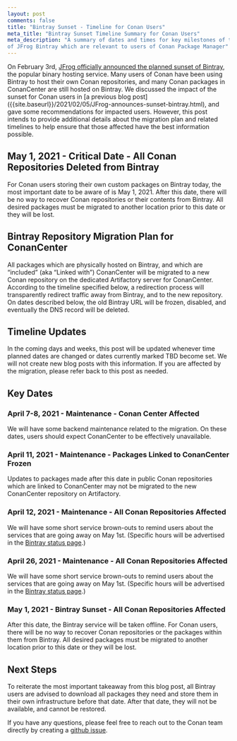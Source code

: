 ```yaml
---
layout: post
comments: false
title: "Bintray Sunset - Timeline for Conan Users"
meta_title: "Bintray Sunset Timeline Summary for Conan Users"
meta_description: "A summary of dates and times for key milestones of the Sunset
of JFrog Bintray which are relevant to users of Conan Package Manager"
---
```


On February 3rd, [JFrog officially announced the planned sunset of
Bintray](https://jfrog.com/blog/into-the-sunset-bintray-jcenter-gocenter-and-chartcenter/),
the popular binary hosting service. Many users of Conan have been using Bintray
to host their own Conan repositories, and many Conan packages in ConanCenter are
still hosted on Bintray.  We discussed the impact of the sunset for Conan users
in [a previous blog post]
({{site.baseurl}}/2021/02/05/JFrog-announces-sunset-bintray.html), and gave some
recommendations for impacted users. However, this post intends to provide
additional details about the migration plan and related timelines to help ensure
that those affected have the best information possible.

## May 1, 2021 - Critical Date - All Conan Repositories Deleted from Bintray

For Conan users storing their own custom packages on Bintray today, the most
important date to be aware of is May 1, 2021. After this date, there will be no
way to recover Conan repositories or their contents from Bintray. All desired
packages must be migrated to another location prior to this date or they will be
lost.

## Bintray Repository Migration Plan for ConanCenter

All packages which are physically hosted on Bintray, and which are “included”
(aka “Linked with”) ConanCenter will be migrated to a new Conan repository on
the dedicated Artifactory server for ConanCenter. According to the timeline
specified below, a redirection process will transparently redirect traffic away
from Bintray, and to the new repository. On dates described below, the old
Bintray URL will be frozen, disabled, and eventually the DNS record will be
deleted.

## Timeline Updates

In the coming days and weeks, this post will be updated whenever time planned
dates are changed or dates currently marked TBD become set. We will not create
new blog posts with this information. If you are affected by the migration,
please refer back to this post as needed.

## Key Dates

### April 7-8, 2021 - Maintenance - Conan Center Affected

We will have some backend maintenance related to the migration.  On these dates,
users should expect ConanCenter to be effectively unavailable.

### April 11, 2021 -  Maintenance - Packages Linked to ConanCenter Frozen

Updates to packages made after this date in public Conan repositories which are
linked to ConanCenter may not be migrated to the new ConanCenter repository on
Artifactory.

### April 12, 2021 -  Maintenance - All Conan Repositories Affected

We will have some short service brown-outs to remind users about the services
that are going away on May 1st. (Specific hours will be advertised in the
[Bintray status page](https://status.bintray.com/).)

### April 26, 2021 - Maintenance - All Conan Repositories Affected

We will have some short service brown-outs to remind users about the services
that are going away on May 1st. (Specific hours will be advertised in the
[Bintray status page](https://status.bintray.com/).)

### May 1, 2021 - Bintray Sunset - All Conan Repositories Affected

After this date, the Bintray service will be taken offline. For Conan users,
there will be no way to recover Conan repositories or the packages within them
from Bintray. All desired packages must be migrated to another location prior to
this date or they will be lost.

## Next Steps

To reiterate the most important takeaway from this blog post, all Bintray users
are advised to download all packages they need and store them in their own
infrastructure before that date.  After that date, they will not be available,
and cannot be restored.

If you have any questions, please feel free to reach out to the Conan team
directly by creating a [github issue](https://github.com/conan-io/conan/issues).